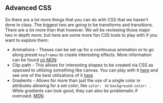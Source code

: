 ## Advanced CSS

So there are a lot more things that you can do with CSS that we haven't done in class. The biggest two are going to be transforms and transitions. There are a lot more than that however. We wil be reviewing those major two in depth more, but here are some more fun CSS tools to play with if you want to explore them:

- Animations - Theses can be set up for a continuous animation or to go along preset `keyframes` to create interesting effects. More information can be found [on MDN](https://developer.mozilla.org/en-US/docs/Web/CSS/animation)
- Clip-path - This allows for interesting shapes to be created via CSS as opposed to utilizing something like canvas. You can play with it [here](https://bennettfeely.com/clippy/) and see one of the best utilizations of it [here](http://www.species-in-pieces.com/)
- Gradients - Allows for more than just the use of a single color in attributes allowing for a set color, like `color: ` or `background-color: `. While gradients can look good, they can also be problematic if overused. [MDN](https://developer.mozilla.org/en-US/docs/Web/CSS/gradient)
